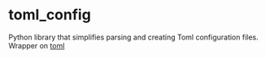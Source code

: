 # toml_config
Python library that simplifies parsing and creating Toml configuration files.
Wrapper on [toml](https://github.com/uiri/toml)
